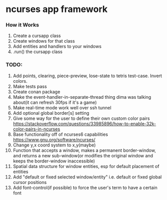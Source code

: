 # ncurses app framework

### How it Works
1. Create a cursapp class
2. Create windows for that class
3. Add entities and handlers to your windows
4. .run() the cursapp class

### TODO:
1. Add points, clearing, piece-preview, lose-state to tetris test-case. Invert colors.
2. Make tests pass
3. Create conan package
4. Make the event-handler-in-separate-thread thing dima was talking about(it can refresh 30fps if it's a game)
5. Make real-time mode work well over ssh tunnel
6. Add optional global border[s] setting
7. Give some way for the user to define their own custom color pairs https://stackoverflow.com/questions/33985896/how-to-enable-32k-color-pairs-in-ncurses
8. Base functionality off of ncurses6 capabilities https://www.gnu.org/software/ncurses/
9. Change y,x coord system to x,y(maybe)
10. Function that accepts a window, makes a permanent border-window, and returns a new sub-window(or modifies the original window and keeps the border-window inaccessible)
11. Spatial data structure for window entities, esp for default placement of entities
12. Add "default or fixed selected window/entity" i.e. default or fixed global cursor positions
13. Add font-control(if possible) to force the user's term to have a certain font
